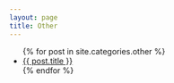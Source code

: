 ```yaml
---
layout: page
title: Other
---
```


  <ul>
    {% for post in site.categories.other %}
      <li><a href="{{ post.url }}" class="other-link">{{ post.title }}</a></li>
    {% endfor %}
  </ul>
